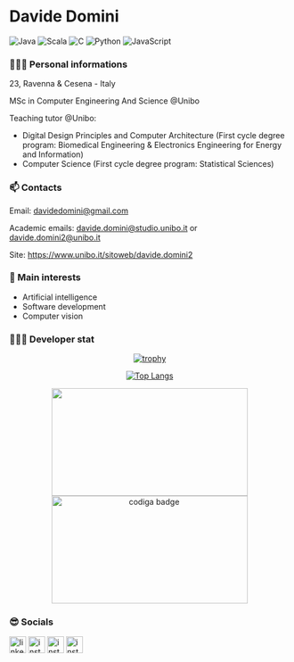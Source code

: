 # Davide Domini

![Java](https://img.shields.io/badge/Java-Fluent-red)
![Scala](https://img.shields.io/badge/Scala-Good-Green)
![C](https://img.shields.io/badge/C-Good-Green)
![Python](https://img.shields.io/badge/Python-Intermediate-blue)
![JavaScript](https://img.shields.io/badge/JavaScript-Beginner-yellow)

### 🙋🏻‍♂️ Personal informations
23, Ravenna & Cesena - Italy

MSc in Computer Engineering And Science @Unibo

Teaching tutor @Unibo:
- Digital Design Principles and Computer Architecture (First cycle degree program: Biomedical Engineering & Electronics Engineering for Energy and Information)
- Computer Science (First cycle degree program: Statistical Sciences)

### 📫 Contacts
Email: davidedomini@gmail.com 

Academic emails: davide.domini@studio.unibo.it  or  davide.domini2@unibo.it

Site: https://www.unibo.it/sitoweb/davide.domini2



### 🌱 Main interests
- Artificial intelligence
- Software development 
- Computer vision


### 👨🏻‍💻 Developer stat

<div align="center">
 
  [![trophy](https://github-profile-trophy.vercel.app/?username=davidedomini&theme=dracula&row=1)](https://github.com/ryo-ma/github-profile-trophy)
 
 [![Top Langs](https://github-readme-stats.vercel.app/api/top-langs/?username=davidedomini&hide=TLA,lua&theme=discord_old_blurple&bg_color=135,0F2027,203A43,2C5364&layout=compact)](https://github.com/anuraghazra/github-readme-stats)
 
 <img src="https://github-readme-stats.vercel.app/api?username=davidedomini&count_private=true&show_icons=true&theme=discord_old_blurple" height=193px      width=352px>
 
 
 <a href="https://app.codiga.io/public/user/github/davidedomini">
     <img src="https://api.codiga.io/public/badge/user/github/davidedomini?style=dark" alt="codiga badge" height=193px  width=352px />
  </a>
</div>

### 😎 Socials

<a href="https://www.linkedin.com/in/davide-domini-3b9625175/"><img src="https://www.vectorlogo.zone/logos/linkedin/linkedin-icon.svg" width="30px" alt="linkedin"></a>
<a href="https://instagram.com/_davidedomini?igshid=YmMyMTA2M2Y="><img src="https://www.vectorlogo.zone/logos/instagram/instagram-icon.svg" width="30px" alt="instagram"></a>
<a href="https://www.facebook.com/davide.domini.7"><img src="https://www.vectorlogo.zone/logos/facebook/facebook-icon.svg" width="30px" alt="instagram"></a>
<a href="https://twitter.com/domini_davide"><img src="https://www.vectorlogo.zone/logos/twitter/twitter-icon.svg" width="30px" alt="instagram"></a>
 <!--
**davidedomini/davidedomini** is a ✨ _special_ ✨ repository because its `README.md` (this file) appears on your GitHub profile.

Here are some ideas to get you started:

- 🔭 I’m currently working on ...
- 🌱 I’m currently learning ...
- 👯 I’m looking to collaborate on ...
- 🤔 I’m looking for help with ...
- 💬 Ask me about ...
- 📫 How to reach me: ...
- 😄 Pronouns: ...
- ⚡ Fun fact: ...
-->
